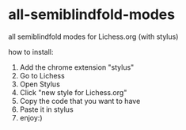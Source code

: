 # all-semiblindfold-modes
all semiblindfold modes for Lichess.org (with stylus)

how to install:
1. Add the chrome extension "stylus"
2. Go to Lichess
3. Open Stylus 
4. Click "new style for Lichess.org"
5. Copy the code that you want to have
6. Paste it in stylus
7. enjoy:)
